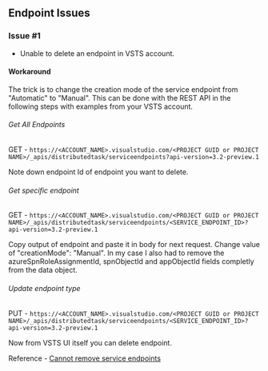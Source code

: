 ## Endpoint Issues

### Issue #1
* Unable to delete an endpoint in VSTS account.

#### Workaround
The trick is to change the creation mode of the service endpoint from "Automatic" to "Manual". This can be done with the REST API in the following steps with examples from your VSTS account.

###### Get All Endpoints
GET - `https://<ACCOUNT_NAME>.visualstudio.com/<PROJECT GUID or PROJECT NAME>/_apis/distributedtask/serviceendpoints?api-version=3.2-preview.1`

Note down endpoint Id of endpoint you want to delete.

###### Get specific endpoint
GET - `https://<ACCOUNT_NAME>.visualstudio.com/<PROJECT GUID or PROJECT NAME>/_apis/distributedtask/serviceendpoints/<SERVICE_ENDPOINT_ID>?api-version=3.2-preview.1`

Copy output of endpoint and paste it in body for next request. Change value of "creationMode": "Manual". In my case I also had to remove the azureSpnRoleAssignmentId, spnObjectId and appObjectId fields completly from the data object.

###### Update endpoint type
PUT - `https://<ACCOUNT_NAME>.visualstudio.com/<PROJECT GUID or PROJECT NAME>/_apis/distributedtask/serviceendpoints/<SERVICE_ENDPOINT_ID>?api-version=3.2-preview.1`

Now from VSTS UI itself you can delete endpoint.

Reference - [Cannot remove service endpoints](https://developercommunity.visualstudio.com/content/problem/102182/cannot-remove-service-endpoints-for-subscription-t.html)
